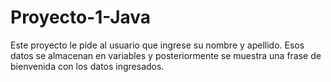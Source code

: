 # Proyecto-1-Java
Este proyecto le pide al usuario que ingrese su nombre y apellido. Esos datos se almacenan en variables y posteriormente se muestra una frase de bienvenida con los datos ingresados.
